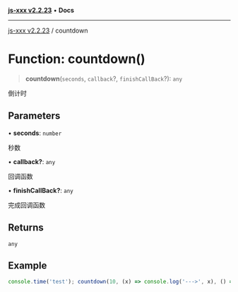 [**js-xxx v2.2.23**](../README.md) • **Docs**

***

[js-xxx v2.2.23](../README.md) / countdown

# Function: countdown()

> **countdown**(`seconds`, `callback`?, `finishCallBack`?): `any`

倒计时

## Parameters

• **seconds**: `number`

秒数

• **callback?**: `any`

回调函数

• **finishCallBack?**: `any`

完成回调函数

## Returns

`any`

## Example

```ts
console.time('test'); countdown(10, (x) => console.log('--->', x), () => console.timeEnd('test')); /// test: 10023.636962890625 ms
```
